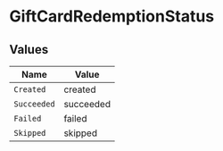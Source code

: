# GiftCardRedemptionStatus


## Values

| Name        | Value       |
| ----------- | ----------- |
| `Created`   | created     |
| `Succeeded` | succeeded   |
| `Failed`    | failed      |
| `Skipped`   | skipped     |